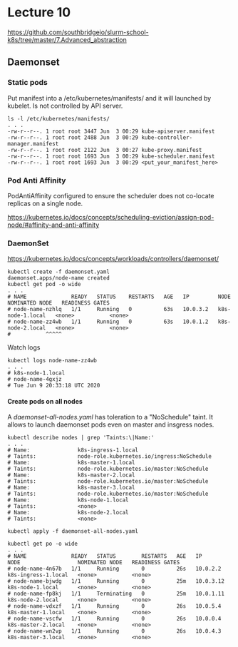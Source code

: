 # Lecture 10

https://github.com/southbridgeio/slurm-school-k8s/tree/master/7.Advanced_abstraction

## Daemonset
### Static pods
Put manifest into a /etc/kubernetes/manifests/ and it will launched by kubelet.
Is not controlled by API server.
```
ls -l /etc/kubernetes/manifests/
. . .
-rw-r--r--. 1 root root 3447 Jun  3 00:29 kube-apiserver.manifest
-rw-r--r--. 1 root root 2488 Jun  3 00:29 kube-controller-manager.manifest
-rw-r--r--. 1 root root 2122 Jun  3 00:27 kube-proxy.manifest
-rw-r--r--. 1 root root 1693 Jun  3 00:29 kube-scheduler.manifest
-rw-r--r--. 1 root root 1693 Jun  3 00:29 <put_your_manifest_here>
```

### Pod Anti Affinity
PodAntiAffinity configured to ensure the scheduler does not co-locate replicas on a single node.

https://kubernetes.io/docs/concepts/scheduling-eviction/assign-pod-node/#affinity-and-anti-affinity

### DaemonSet
https://kubernetes.io/docs/concepts/workloads/controllers/daemonset/

```
kubectl create -f daemonset.yaml 
daemonset.apps/node-name created
kubectl get pod -o wide
. . .
# NAME              READY   STATUS    RESTARTS   AGE   IP         NODE               NOMINATED NODE   READINESS GATES
# node-name-nzhlq   1/1     Running   0          63s   10.0.3.2   k8s-node-1.local   <none>           <none>
# node-name-zz4wb   1/1     Running   0          63s   10.0.1.2   k8s-node-2.local   <none>           <none>
#           ^^^^^
```

Watch logs
```
kubectl logs node-name-zz4wb
. . . 
# k8s-node-1.local
# node-name-4gxjz
# Tue Jun 9 20:33:18 UTC 2020
```

#### Create pods on all nodes
A _daemonset-all-nodes.yaml_ has toleration to a "NoSchedule" taint. It allows to launch daemonset pods even on master and insgress nodes.
```
kubectl describe nodes | grep 'Taints:\|Name:'
. . .
# Name:               k8s-ingress-1.local
# Taints:             node-role.kubernetes.io/ingress:NoSchedule
# Name:               k8s-master-1.local
# Taints:             node-role.kubernetes.io/master:NoSchedule
# Name:               k8s-master-2.local
# Taints:             node-role.kubernetes.io/master:NoSchedule
# Name:               k8s-master-3.local
# Taints:             node-role.kubernetes.io/master:NoSchedule
# Name:               k8s-node-1.local
# Taints:             <none>
# Name:               k8s-node-2.local
# Taints:             <none>
```


```
kubectl apply -f daemonset-all-nodes.yaml

kubectl get po -o wide
. . .
# NAME              READY   STATUS        RESTARTS   AGE   IP          NODE                  NOMINATED NODE   READINESS GATES
# node-name-4n67b   1/1     Running       0          26s   10.0.2.2    k8s-ingress-1.local   <none>           <none>
# node-name-bjwdg   1/1     Running       0          25m   10.0.3.12   k8s-node-1.local      <none>           <none>
# node-name-fp8kj   1/1     Terminating   0          25m   10.0.1.11   k8s-node-2.local      <none>           <none>
# node-name-vdxzf   1/1     Running       0          26s   10.0.5.4    k8s-master-1.local    <none>           <none>
# node-name-vscfw   1/1     Running       0          26s   10.0.0.4    k8s-master-2.local    <none>           <none>
# node-name-wn2vp   1/1     Running       0          26s   10.0.4.3    k8s-master-3.local    <none>           <none>

```